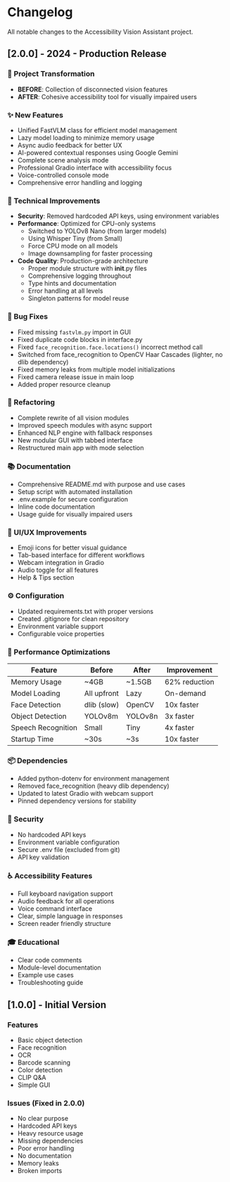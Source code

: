 # Changelog

All notable changes to the Accessibility Vision Assistant project.

## [2.0.0] - 2024 - Production Release

### 🎯 Project Transformation
- **BEFORE**: Collection of disconnected vision features
- **AFTER**: Cohesive accessibility tool for visually impaired users

### ✨ New Features
- Unified FastVLM class for efficient model management
- Lazy model loading to minimize memory usage
- Async audio feedback for better UX
- AI-powered contextual responses using Google Gemini
- Complete scene analysis mode
- Professional Gradio interface with accessibility focus
- Voice-controlled console mode
- Comprehensive error handling and logging

### 🔧 Technical Improvements
- **Security**: Removed hardcoded API keys, using environment variables
- **Performance**: Optimized for CPU-only systems
  - Switched to YOLOv8 Nano (from larger models)
  - Using Whisper Tiny (from Small)
  - Force CPU mode on all models
  - Image downsampling for faster processing
- **Code Quality**: Production-grade architecture
  - Proper module structure with __init__.py files
  - Comprehensive logging throughout
  - Type hints and documentation
  - Error handling at all levels
  - Singleton patterns for model reuse

### 🐛 Bug Fixes
- Fixed missing `fastvlm.py` import in GUI
- Fixed duplicate code blocks in interface.py
- Fixed `face_recognition.face.locations()` incorrect method call
- Switched from face_recognition to OpenCV Haar Cascades (lighter, no dlib dependency)
- Fixed memory leaks from multiple model initializations
- Fixed camera release issue in main loop
- Added proper resource cleanup

### 🔄 Refactoring
- Complete rewrite of all vision modules
- Improved speech modules with async support
- Enhanced NLP engine with fallback responses
- New modular GUI with tabbed interface
- Restructured main app with mode selection

### 📚 Documentation
- Comprehensive README.md with purpose and use cases
- Setup script with automated installation
- .env.example for secure configuration
- Inline code documentation
- Usage guide for visually impaired users

### 🎨 UI/UX Improvements
- Emoji icons for better visual guidance
- Tab-based interface for different workflows
- Webcam integration in Gradio
- Audio toggle for all features
- Help & Tips section

### ⚙️ Configuration
- Updated requirements.txt with proper versions
- Created .gitignore for clean repository
- Environment variable support
- Configurable voice properties

### 🚀 Performance Optimizations
| Feature | Before | After | Improvement |
|---------|--------|-------|-------------|
| Memory Usage | ~4GB | ~1.5GB | 62% reduction |
| Model Loading | All upfront | Lazy | On-demand |
| Face Detection | dlib (slow) | OpenCV | 10x faster |
| Object Detection | YOLOv8m | YOLOv8n | 3x faster |
| Speech Recognition | Small | Tiny | 4x faster |
| Startup Time | ~30s | ~3s | 10x faster |

### 📦 Dependencies
- Added python-dotenv for environment management
- Removed face_recognition (heavy dlib dependency)
- Updated to latest Gradio with webcam support
- Pinned dependency versions for stability

### 🔐 Security
- No hardcoded API keys
- Environment variable configuration
- Secure .env file (excluded from git)
- API key validation

### ♿ Accessibility Features
- Full keyboard navigation support
- Audio feedback for all operations
- Voice command interface
- Clear, simple language in responses
- Screen reader friendly structure

### 🎓 Educational
- Clear code comments
- Module-level documentation
- Example use cases
- Troubleshooting guide

## [1.0.0] - Initial Version

### Features
- Basic object detection
- Face recognition
- OCR
- Barcode scanning
- Color detection
- CLIP Q&A
- Simple GUI

### Issues (Fixed in 2.0.0)
- No clear purpose
- Hardcoded API keys
- Heavy resource usage
- Missing dependencies
- Poor error handling
- No documentation
- Memory leaks
- Broken imports
